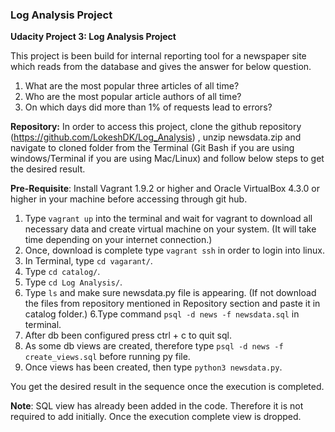 ### Log Analysis Project
**Udacity Project 3: Log Analysis Project**

This project is been build for internal reporting tool for a newspaper site which reads from the database and gives the answer for below question.
1. What are the most popular three articles of all time?
2. Who are the most popular article authors of all time?
3. On which days did more than 1% of requests lead to errors?

**Repository:** In order to access this project, clone the github repository (https://github.com/LokeshDK/Log_Analysis) , unzip newsdata.zip and navigate to cloned folder from 
the Terminal (Git Bash if you are using windows/Terminal if you are using Mac/Linux) and follow below steps to get the desired result.

**Pre-Requisite**: Install Vagrant 1.9.2 or higher and Oracle VirtualBox 4.3.0 or higher in your machine before accessing through git hub.

1. Type `vagrant up` into the terminal and wait for vagrant to download all necessary data and create virtual machine on your system. (It will take time 
depending on your internet connection.)
2. Once, download is complete type `vagrant ssh` in order to login into linux.
3. In Terminal, type `cd vagarant/`.
4. Type `cd catalog/`.
4. Type `cd Log Analysis/`.
5. Type `ls` and make sure newsdata.py file is appearing. (If not download the files from repository mentioned in Repository section and paste it in catalog 
folder.)
6.Type command `psql -d news -f newsdata.sql` in terminal.
7. After db been configured press ctrl + c to quit sql.
8. As some db views are created, therefore type `psql -d news -f create_views.sql` before running py file.
9. Once views has been created, then type `python3 newsdata.py`.

You get the desired result in the sequence once the execution is completed.

**Note**: SQL view has already been added in the code. Therefore it is not required to add initially. Once the execution complete view is dropped.